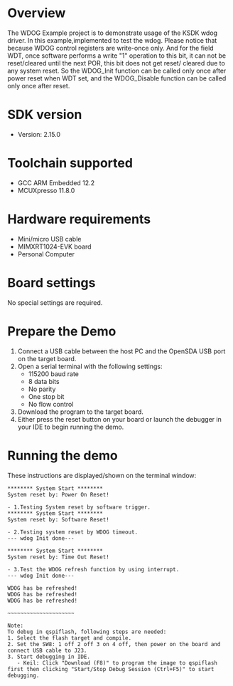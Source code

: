 Overview
========
The WDOG Example project is to demonstrate usage of the KSDK wdog driver.
In this example,implemented to test the wdog.
Please notice that because WDOG control registers are write-once only. And
for the field WDT, once software performs a write "1" operation to this bit,
it can not be reset/cleared until the next POR, this bit does not get reset/
cleared due to any system reset. So the WDOG_Init function can be called 
only once after power reset when WDT set, and the WDOG_Disable function can 
be called only once after reset.

SDK version
===========
- Version: 2.15.0

Toolchain supported
===================
- GCC ARM Embedded  12.2
- MCUXpresso  11.8.0

Hardware requirements
=====================
- Mini/micro USB cable
- MIMXRT1024-EVK board
- Personal Computer

Board settings
==============
No special settings are required.

Prepare the Demo
================
1.  Connect a USB cable between the host PC and the OpenSDA USB port on the target board. 
2.  Open a serial terminal with the following settings:
    - 115200 baud rate
    - 8 data bits
    - No parity
    - One stop bit
    - No flow control
3.  Download the program to the target board.
4.  Either press the reset button on your board or launch the debugger in your IDE to begin running the demo.

Running the demo
================
These instructions are displayed/shown on the terminal window:
~~~~~~~~~~~~~~~~~~~~~~~
******** System Start ********
System reset by: Power On Reset!

- 1.Testing System reset by software trigger.
******** System Start ********
System reset by: Software Reset!

- 2.Testing system reset by WDOG timeout.
--- wdog Init done---

******** System Start ********
System reset by: Time Out Reset!

- 3.Test the WDOG refresh function by using interrupt.
--- wdog Init done---

WDOG has be refreshed!
WDOG has be refreshed!
WDOG has be refreshed!

~~~~~~~~~~~~~~~~~~~~~

Note:
To debug in qspiflash, following steps are needed:
1. Select the flash target and compile.
2. Set the SW8: 1 off 2 off 3 on 4 off, then power on the board and connect USB cable to J23.
3. Start debugging in IDE.
   - Keil: Click "Download (F8)" to program the image to qspiflash first then clicking "Start/Stop Debug Session (Ctrl+F5)" to start debugging.
